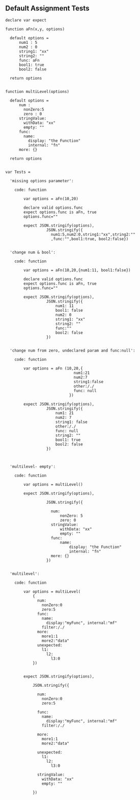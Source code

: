 Default Assignment Tests
------------------------

    declare var expect 

    function aFn(x,y, options)

      default options =
          num1 : 5
          num2 : 0
          string1: "xx"
          string2: ""
          func: aFn
          bool1: true
          bool2: false

      return options


    function multiLevel(options)

      default options =
          num : 
            nonZero:5
            zero : 0
          stringValue:
            withData: "xx"
            empty: ""
          func: 
            name:
              display: "the Function"
              internal: "fn"
          more: {}

      return options


    var Tests = 

      'missing options parameter':

        code: function

            var options = aFn(10,20)

            declare valid options.func
            expect options.func is aFn, true
            options.func=""

            expect JSON.stringify(options), 
                      JSON.stringify({
                        num1:5,num2:0,string1:"xx",string2:""
                        ,func:"",bool1:true, bool2:false})


      'change num & bool':

        code: function

            var options = aFn(10,20,{num1:11, bool1:false})

            declare valid options.func
            expect options.func is aFn, true
            options.func=""

            expect JSON.stringify(options), 
                      JSON.stringify({
                          num1: 11
                          bool1: false
                          num2: 0
                          string1: "xx"
                          string2: ""
                          func:""
                          bool2: false
                      })


      'change num from zero, undeclared param and func:null':

        code: function

            var options = aFn (10,20,{
                                  num1:21
                                  num2:7
                                  string1:false
                                  other:/./
                                  func: null
                                })

            expect JSON.stringify(options), 
                      JSON.stringify({
                          num1: 21
                          num2: 7
                          string1: false
                          other:/./
                          func: null
                          string2: ""
                          bool1: true
                          bool2: false
                      })



      'multilevel- empty':

        code: function

            var options = multiLevel()

            expect JSON.stringify(options), 
  
                      JSON.stringify({

                        num:
                            nonZero: 5
                            zero: 0
                        stringValue:
                            withData: "xx"
                            empty: ""
                        func:
                            name:
                                display: "the Function"
                                internal: "fn"
                        more: {}
                      })


      'multilevel':

        code: function

            var options = multiLevel(
                {
                  num:
                    nonZero:0
                    zero:5
                  func: 
                    name: 
                      display:"myFunc", internal:"mf"
                    filter:/./
                  more:
                    more1:1
                    more2:"data"
                  unexpected:
                    l1:
                      l2:
                        l3:0
                })


            expect JSON.stringify(options), 
  
                JSON.stringify({

                  num:
                    nonZero:0
                    zero:5

                  func: 
                    name: 
                      display:"myFunc", internal:"mf"
                    filter:/./

                  more:
                    more1:1
                    more2:"data"

                  unexpected:
                    l1:
                      l2:
                        l3:0

                  stringValue:
                    withData: "xx"
                    empty: ""

                })

